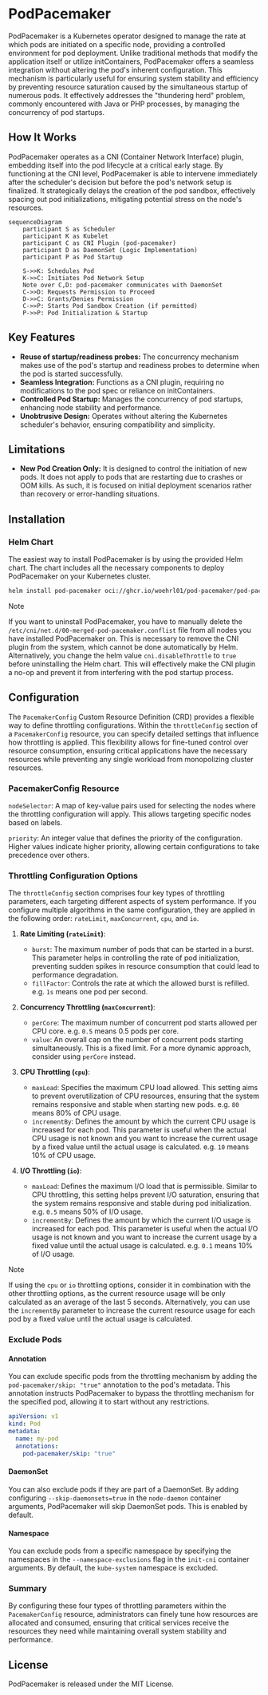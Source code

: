# PodPacemaker

PodPacemaker is a Kubernetes operator designed to manage the rate at which pods are initiated on a specific node, providing a controlled environment for pod deployment. Unlike traditional methods that modify the application itself or utilize initContainers, PodPacemaker offers a seamless integration without altering the pod's inherent configuration. This mechanism is particularly useful for ensuring system stability and efficiency by preventing resource saturation caused by the simultaneous startup of numerous pods. It effectively addresses the "thundering herd" problem, commonly encountered with Java or PHP processes, by managing the concurrency of pod startups.

## How It Works

PodPacemaker operates as a CNI (Container Network Interface) plugin, embedding itself into the pod lifecycle at a critical early stage. By functioning at the CNI level, PodPacemaker is able to intervene immediately after the scheduler's decision but before the pod's network setup is finalized. It strategically delays the creation of the pod sandbox, effectively spacing out pod initializations, mitigating potential stress on the node's resources.

```mermaid
sequenceDiagram
    participant S as Scheduler
    participant K as Kubelet
    participant C as CNI Plugin (pod-pacemaker)
    participant D as DaemonSet (Logic Implementation)
    participant P as Pod Startup

    S->>K: Schedules Pod
    K->>C: Initiates Pod Network Setup
    Note over C,D: pod-pacemaker communicates with DaemonSet
    C->>D: Requests Permission to Proceed
    D->>C: Grants/Denies Permission
    C->>P: Starts Pod Sandbox Creation (if permitted)
    P->>P: Pod Initialization & Startup
```

## Key Features

- **Reuse of startup/readiness probes:** The concurrency mechanism makes use of the pod's startup and readiness probes to determine when the pod is started successfully.
- **Seamless Integration:** Functions as a CNI plugin, requiring no modifications to the pod spec or reliance on initContainers.
- **Controlled Pod Startup:** Manages the concurrency of pod startups, enhancing node stability and performance.
- **Unobtrusive Design:** Operates without altering the Kubernetes scheduler's behavior, ensuring compatibility and simplicity.

## Limitations

- **New Pod Creation Only:** It is designed to control the initiation of new pods. It does not apply to pods that are restarting due to crashes or OOM kills. As such, it is focused on initial deployment scenarios rather than recovery or error-handling situations.

## Installation

### Helm Chart

The easiest way to install PodPacemaker is by using the provided Helm chart. The chart includes all the necessary components to deploy PodPacemaker on your Kubernetes cluster.

```bash
helm install pod-pacemaker oci://ghcr.io/woehrl01/pod-pacemaker/pod-pacemaker --version 1.2.0
```

> [!NOTE]
> If you want to uninstall PodPacemaker, you have to manually delete the `/etc/cni/net.d/00-merged-pod-pacemaker.conflist` file from all nodes you have installed PodPacemaker on. This is necessary to remove the CNI plugin from the system, which cannot be done automatically by Helm.
> Alternatively, you change the helm value `cni.disableThrottle` to `true` before uninstalling the Helm chart. This will effectively make the CNI plugin a no-op and prevent it from interfering with the pod startup process.

## Configuration

The `PacemakerConfig` Custom Resource Definition (CRD) provides a flexible way to define throttling configurations. Within the `throttleConfig` section of a `PacemakerConfig` resource, you can specify detailed settings that influence how throttling is applied. This flexibility allows for fine-tuned control over resource consumption, ensuring critical applications have the necessary resources while preventing any single workload from monopolizing cluster resources.

### PacemakerConfig Resource

`nodeSelector`: A map of key-value pairs used for selecting the nodes where the throttling configuration will apply. This allows targeting specific nodes based on labels.

`priority`: An integer value that defines the priority of the configuration. Higher values indicate higher priority, allowing certain configurations to take precedence over others.

### Throttling Configuration Options

The `throttleConfig` section comprises four key types of throttling parameters, each targeting different aspects of system performance. If you configure multiple algorithms in the same configuration, they are applied in the following order: `rateLimit`, `maxConcurrent`, `cpu`, and `io`.

1. **Rate Limiting (`rateLimit`)**:

   - `burst`: The maximum number of pods that can be started in a burst. This parameter helps in controlling the rate of pod initialization, preventing sudden spikes in resource consumption that could lead to performance degradation.
   - `fillFactor`: Controls the rate at which the allowed burst is refilled. e.g. `1s` means one pod per second.

2. **Concurrency Throttling (`maxConcurrent`)**:

   - `perCore`: The maximum number of concurrent pod starts allowed per CPU core. e.g. `0.5` means 0.5 pods per core.
   - `value`: An overall cap on the number of concurrent pods starting simultaneously. This is a fixed limit. For a more dynamic approach, consider using `perCore` instead.

3. **CPU Throttling (`cpu`)**:

   - `maxLoad`: Specifies the maximum CPU load allowed. This setting aims to prevent overutilization of CPU resources, ensuring that the system remains responsive and stable when starting new pods. e.g. `80` means 80% of CPU usage.
   - `incrementBy`: Defines the amount by which the current CPU usage is increased for each pod. This parameter is useful when the actual CPU usage is not known and you want to increase the current usage by a fixed value until the actual usage is calculated. e.g. `10` means 10% of CPU usage.

4. **I/O Throttling (`io`)**:

   - `maxLoad`: Defines the maximum I/O load that is permissible. Similar to CPU throttling, this setting helps prevent I/O saturation, ensuring that the system remains responsive and stable during pod initialization. e.g. `0.5` means 50% of I/O usage.
   - `incrementBy`: Defines the amount by which the current I/O usage is increased for each pod. This parameter is useful when the actual I/O usage is not known and you want to increase the current usage by a fixed value until the actual usage is calculated. e.g. `0.1` means 10% of I/O usage.

> [!NOTE]
> If using the `cpu` or `io` throttling options, consider it in combination with the other throttling options, as the current resource usage will be only calculated as an average of the last 5 seconds.
> Alternatively, you can use the `incrementBy` parameter to increase the current resource usage for each pod by a fixed value until the actual usage is calculated.

### Exclude Pods

#### Annotation

You can exclude specific pods from the throttling mechanism by adding the `pod-pacemaker/skip: "true"` annotation to the pod's metadata. This annotation instructs PodPacemaker to bypass the throttling mechanism for the specified pod, allowing it to start without any restrictions.

```yaml
apiVersion: v1
kind: Pod
metadata:
  name: my-pod
  annotations:
    pod-pacemaker/skip: "true"
```

#### DaemonSet

You can also exclude pods if they are part of a DaemonSet. By adding configuring `--skip-daemonsets=true` in the `node-daemon` container arguments, PodPacemaker will skip DaemonSet pods. This is enabled by default.

#### Namespace

You can exclude pods from a specific namespace by specifying the namespaces in the `--namespace-exclusions` flag in the `init-cni` container arguments. By default, the `kube-system` namespace is excluded.

### Summary

By configuring these four types of throttling parameters within the `PacemakerConfig` resource, administrators can finely tune how resources are allocated and consumed, ensuring that critical services receive the resources they need while maintaining overall system stability and performance.

## License

PodPacemaker is released under the MIT License.
